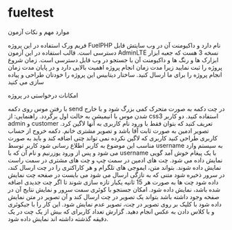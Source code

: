 # fueltest


موارد مهم و نکات آزمون

فریم ورک استفاده در این پروژه FuelPHP نام دارد و داکیومنت آن در وب سایتش قابل دسترسی است.
قالب استفاده در این آزمون AdminLTE نسخه 3 هست که جعبه ابزار ابزارک ها و رنگ ها و داکیومنت آن با جستجو در وب قابل دسترسی است.
زمان شروع پروژه را ثبت نمایید زیرا مدت زمان انجام پروژه اهمیت بالایی دارد و در پایان مدت زمان انجام پروژه را برای ما ارسال کنید.
ساختار دیتابیس این پروژه را خودتان طراحی و پیاده سازی می کنید




امکانات درخواستی در پروژه

با رفتن موس روی دکمه send در چت دکمه به صورت متحرک کمی بزرگ شود و با خارج شدن موس با انیمیشن به حالت اول برگردد. راهنمایی: از css3 استفاده کنید.
دو کاربر admin و customer تعریف کنید که بتوان فقط با ورود نام کاربری به آنها لاگین کرد. تصویر ادمین به صورت ثابت آقا باشد و تصویر مشتری خانم.
دکمه خروج از حساب کاربری طراحی کنید
کاربری که لاگین نکرده نمی تواند چتی اضافه کند و باید به صورت مناسب این موضوع به کاربر اطلاع رسانی شود
کاربر توسط username به سیستم وارد می شود و پس از ورود یوزرنیم و نام آن که با username با یک پیغام خوش آمد گویی نمایش داده می شود.
چت های ادمین در سمت چپ و چت های مشتری در سمت راست نمایش داده شوند.
بتواند متن، ایموجی های تلگرام و هر کاراکتری را در چت ارسال کند، در سرور ذخیره شود
متنی که به تازگی ارسال می شود می بایست در صفحه چت نمایش داده شود
چت ها به صورت هر 15 ثانیه یکبار تازه سازی شوند تا اگر چت جدیدی اضافه شده باشد، نمایش داده شود.
امکان جستجو با کوئری سمت سرور و نمایش نتایج آن در صفحه وجود داشته باشد
بتواند یک تصویر در چت ارسال کند و آن تصویر در متن نمایش داده شود
با کلیک بر روی تصویر در چت، تصویر عدم نمایش شود. این کار را با جیکوئری و با کلاس دادن به عکس انجام دهید.
گزارش تعداد کاربرای که بیش از یک چت در یک دقیقه گذشته داشته اند نمایش داده شود.
